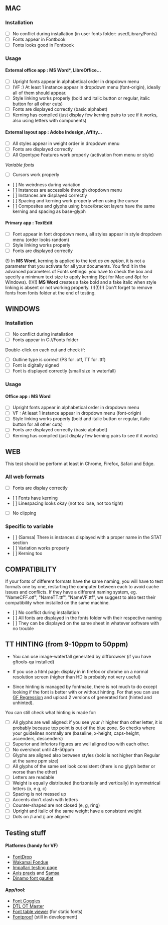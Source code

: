 ## MAC
### Installation
- [ ] No conflict during installation (in user fonts folder: user/Library/Fonts)
- [ ] Fonts appear in Fontbook
- [ ] Fonts looks good in Fontbook

### Usage
#### External office app : MS Word*, LibreOffice…
- [ ] Upright fonts appear in alphabetical order in dropdown menu
- [ ] (VF :) At least 1 instance appear in dropdown menu (font-origin), ideally all of them should appear.
- [ ] Style linking works properly (bold and italic button or regular, italic button for all other cuts)
- [ ] Fonts are displayed correctly (basic alphabet)
- [ ] Kerning has compiled (just display few kerning pairs to see if it works, also using letters with components)

#### External layout app : Adobe Indesign, Affity…
- [ ] All styles appear in weight order in dropdown menu
- [ ] Fonts are displayed correctly
- [ ] All Opentype Features work properly (activation from menu or style)

*Variable fonts*
- [ ] Cursors work properly
- [ ] No weirdness during variation
- [ ] Instances are accessible through dropdown menu
- [ ] Instances are displayed correctly
- [ ] Spacing and kerning work properly when using the cursor
- [ ] Composites and glyphs using brace/bracket layers have the same kerning and spacing as base-glyph

#### Primary app : TextEdit
- [ ] Font appear in font dropdown menu, all styles appear in style dropdown menu (order looks random)
- [ ] Style linking works properly
- [ ] Fonts are displayed correctly

(!) In **MS Word**, kerning is applied to the text _as an option_, it is not a parameter that you activate for all your documents. You find it in the advanced parameters of Fonts settings: you have to check the box and specify a minimum text size to apply kerning (5pt for Mac and 8pt for Windows).
(!)(!) **MS Word** creates a fake bold and a fake italic when style linking is absent or not working properly.
(!)(!)(!) Don't forget to remove fonts from fonts folder at the end of testing.

## WINDOWS
### Installation
- [ ] No conflict during installation
- [ ] Fonts appear in C://Fonts folder

Double-click on each cut and check if:
- [ ] Outline type is correct (PS for .otf, TT for .ttf)
- [ ] Font is digitally signed
- [ ] Font is displayed correctly (small size in waterfall)

### Usage
#### Office app : MS Word
- [ ] Upright fonts appear in alphabetical order in dropdown menu
- [ ] VF : At least 1 instance appear in dropdown menu (font-origin)
- [ ] Style linking works properly (bold and italic button or regular, italic button for all other cuts)
- [ ] Fonts are displayed correctly (basic alphabet)
- [ ] Kerning has compiled (just display few kerning pairs to see if it works)

## WEB
This test should be perform at least in Chrome, Firefox, Safari and Edge.

### All web formats
- [ ] Fonts are display correctly
- [ ] Fonts have kerning
- [ ] Linespacing looks okay (not too lose, not too tight)
- [ ] No clipping

### Specific to variable
- [ ] (Samsa) There is instances displayed with a proper name in the STAT section
- [ ] Variation works properly
- [ ] Kerning too

## COMPATIBILITY
If your fonts of different formats have the same naming, you will have to test formats one by one, restarting the computer between each to avoid cache issues and conflicts. If they have a different naming system, eg. "NameCFF.otf", "NameTT.ttf", "NameVF.ttf", we suggest to also test their compatibility when installed on the same machine.

- [ ] No conflict during installation
- [ ] All fonts are displayed in the fonts folder with their respective naming
- [ ] They can be displayed on the same sheet in whatever software with no trouble

## TT HINTING (from 9-10ppm to 50ppm)
- You can use image-waterfall generated by diffbrowser (if you have gftools-qa installed)
- If you use a html page: display in in firefox or chrome on a normal resolution screen (higher than HD is probably not very useful)

- Since hinting is managed by fontmake, there is not much to do except looking if the font is better with or without hinting. For that you can use [GF Regression](http://35.238.63.0) and upload 2 versions of generated font (hinted and unhinted).

You can still check what hinting is made for:
- [ ] All glyphs are well aligned: if you see your /r higher than other letter, it is probably because top point is out of the blue zone. So checks where your guidelines normally are (baseline, x-height, caps-height, ascenders, descenders)
- [ ] Superior and inferiors figures are well aligned too with each other.
- [ ] No overshoot until 48-50ppm
- [ ] Glyphs are aligned also between styles (bold is not higher than Regular at the same ppm size)
- [ ] All glyphs of the same set look consistent (there is no glyph better or worse than the other)
- [ ] Letters are readable
- [ ] Weight is equally distributed (horizontally and vertically) in symmetrical letters (o, e g, c)
- [ ] Spacing is not messed up
- [ ] Accents don't clash with letters
- [ ] Counter-shaped are not closed (e, g, ring)
- [ ] Upright and italic of the same weight have a consistent weight
- [ ] Dots on /i and /j are aligned

## Testing stuff
#### Platforms (handy for VF)
- [FontDrop](https://fontdrop.info)
- [Wakamai Fondue](https://wakamaifondue.com)
- [Impallari testing page](http://www.rosaliewagner.com/font-testing/index.php)
- [Axis praxis](https://www.axis-praxis.org/specimens/__DEFAULT__) and [Samsa](https://www.axis-praxis.org/samsa/)
- [Dinamo font gautlet](https://dinamodarkroom.com/gauntlet/)

#### App/tool:
- [Font Goggles](https://fontgoggles.org)
- [DTL OT Master](https://www.fontmaster.nl/index.php/otmaster/)
- [Font table viewer](https://glyphsapp.com/tools/fonttableviewer) (for static fonts)
- [Fontproof](https://github.com/silnrsi/fontproof) (still in development)
